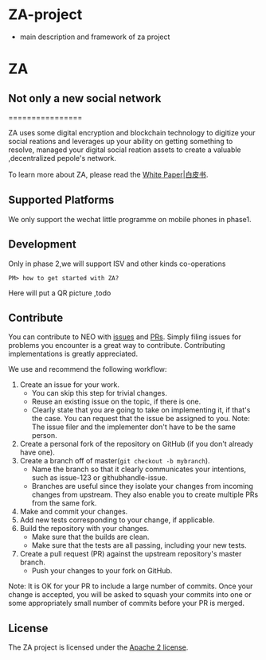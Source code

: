 # ZA-project
+ main description and framework of za project
# ZA
## Not only a new social network 
================

ZA uses some digital encryption and blockchain technology to digitize your social reations and leverages up your ability on getting something to resolve, managed your digital social reation assets to create a valuable ,decentralized pepole's network.

To learn more about ZA, please read the [White Paper](http://docs.za.link/en-us/index.html)|[白皮书](http://docs.za.link/zh-cn/index.html).

Supported Platforms
--------

We only support the wechat little programme on mobile phones in phase1.


Development
--------
Only in phase 2,we will support ISV and other kinds co-operations
```
PM> how to get started with ZA?
```
Here will put a QR picture ,todo

Contribute
--------

You can contribute to NEO with [issues](https://github.com/ZA-LINK/ZA-project/issues) and [PRs](https://github.com/ZA-LINK/ZA-project/pulls). Simply filing issues for problems you encounter is a great way to contribute. Contributing implementations is greatly appreciated.

We use and recommend the following workflow:

1. Create an issue for your work.
    * You can skip this step for trivial changes.
	* Reuse an existing issue on the topic, if there is one.
	* Clearly state that you are going to take on implementing it, if that's the case. You can request that the issue be assigned to you. Note: The issue filer and the implementer don't have to be the same person.
1. Create a personal fork of the repository on GitHub (if you don't already have one).
1. Create a branch off of master(`git checkout -b mybranch`).
    * Name the branch so that it clearly communicates your intentions, such as issue-123 or githubhandle-issue.
	* Branches are useful since they isolate your changes from incoming changes from upstream. They also enable you to create multiple PRs from the same fork.
1. Make and commit your changes.
1. Add new tests corresponding to your change, if applicable.
1. Build the repository with your changes.
    * Make sure that the builds are clean.
	* Make sure that the tests are all passing, including your new tests.
1. Create a pull request (PR) against the upstream repository's master branch.
    * Push your changes to your fork on GitHub.

Note: It is OK for your PR to include a large number of commits. Once your change is accepted, you will be asked to squash your commits into one or some appropriately small number of commits before your PR is merged.

License
------

The ZA project is licensed under the [Apache 2 license](LICENSE).
